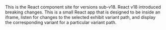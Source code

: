 This is the React component site for versions sub-v18. React v18 introduced breaking changes. This is a small React app that is designed to be inside an iframe, listen for changes to the selected exhibit variant path, and display the corresponding variant for a particular variant path.